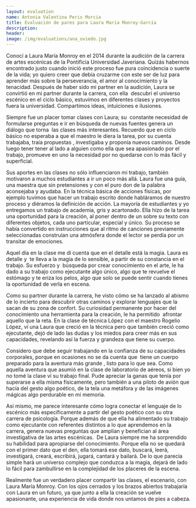 ```yaml
---
layout: evaluation
name: Antonia Valentina Peris Murcia
title: Evaluación de pares para Laura María Monroy-García
description:
header:
image: /img/evaluations/ana_oviedo.jpg
---
```


Conoc&iacute; a Laura Mar&iacute;a Monroy en el 2014 durante la audici&oacute;n de la carrera de artes esc&eacute;nicas de la Pontificia Universidad Javeriana. Quiz&aacute;s habernos encontrado justo cuando inici&oacute; este proceso fue pura coincidencia o suerte de la vida; yo quiero creer que deb&iacute;a cruzarme con este ser de luz para aprender m&aacute;s sobre la perseverancia, el amor al conocimiento y la tenacidad. Despu&eacute;s de haber sido mi partner en la audici&oacute;n, Laura se convirti&oacute; en mi partner durante la carrera, con ella&nbsp; descubr&iacute; el universo esc&eacute;nico en el ciclo b&aacute;sico, estuvimos en diferentes clases y proyectos fuera la universidad. Compartimos ideas, intuiciones e ilusiones.&nbsp;

Siempre fue un placer tomar clases con Laura; su&nbsp; constante necesidad de formularse preguntas e ir en b&uacute;squeda de nuevas fuentes genera un di&aacute;logo que torna&nbsp; las clases m&aacute;s interesantes. Recuerdo que en ciclo b&aacute;sico no esperaba a que el maestro le diera la tarea, por su cuenta trabajaba, tra&iacute;a propuestas , investigaba y propon&iacute;a nuevos caminos. Desde luego tener tener al lado a alguien como ella que sea apasionado por el trabajo, promueve en uno la necesidad por no quedarse con lo m&aacute;s f&aacute;cil y superficial.&nbsp;

Sus aportes en las clases no s&oacute;lo influenciaron mi trabajo, tambi&eacute;n motivaron a muchos estudiantes a ir un poco m&aacute;s all&aacute;. Laura fue una gu&iacute;a,&nbsp; una maestra que sin pretensiones y con el puro don de la palabra aconsejaba y ayudaba. En la t&eacute;cnica b&aacute;sica de acciones f&iacute;sicas, por ejemplo tuvimos que hacer un trabajo escrito donde habl&aacute;ramos de nuestro proceso y di&eacute;ramos la definici&oacute;n de acci&oacute;n. La mayor&iacute;a de estudiantes y yo entregamos un trabajo de academia, gris y acartonado. Ella hizo de la tarea una oportunidad para la creaci&oacute;n, al poner dentro de un sobre su texto con diferentes objetos, cada uno particular, especial y &uacute;nico. Su proceso se hab&iacute;a convertido en instrucciones que al ritmo de canciones previamente seleccionadas constru&iacute;an una atm&oacute;sfera donde el lector se perd&iacute;a por un transitar de emociones.&nbsp;

Aquel d&iacute;a en la clase me di cuenta que en el detalle est&aacute; la magia. Laura es detalle y&nbsp; te lleva a la magia de lo sensible, a partir de su constancia en el trabajo. Su esfuerzo y&nbsp; b&uacute;squeda por crear conocimiento en el arte, le ha dado a su trabajo como ejecutante algo &uacute;nico, algo que te revuelve el est&oacute;mago y te eriza los pelos, algo que solo se puede sentir cuando tienes la oportunidad de verla en escena.&nbsp;

Como su partner durante la carrera, he visto c&oacute;mo se ha lanzado al abismo de lo incierto para descubrir otras caminos y explorar lenguajes que la sacan de su zona de confort. Su curiosidad permanente por hacer del conocimiento una herramienta para la creaci&oacute;n, le ha permitido&nbsp; afrontar aquello que la reta. En la clase de t&eacute;cnica L&oacute;pez con el maestro Rogelio L&oacute;pez, v&iacute; una Laura que creci&oacute; en la t&eacute;cnica pero que tambi&eacute;n creci&oacute; como ejecutante, dej&oacute; de lado las dudas y los miedos para creer m&aacute;s en sus capacidades, revelando as&iacute; la fuerza y grandeza que tiene su cuerpo.&nbsp;

Considero que debe seguir trabajando en la confianza de su capacidades corporales, porque en ocasiones no se da cuenta que&nbsp; tiene un cuerpo preparado para la aventura m&aacute;s grande , listo para lo que sea. Como aquella aventura que asumi&oacute; en la clase de laboratorio de a&eacute;reos, si bien yo no tom&eacute; la clase v&iacute; su trabajo final. Pude apreciar la ganas que ten&iacute;a por superarse a ella misma f&iacute;sicamente, pero tambi&eacute;n a una piloto de avi&oacute;n que hac&iacute;a del gesto algo po&eacute;tico, de la tela una met&aacute;fora y de las im&aacute;genes m&aacute;gicas algo perdurable en mi memoria.&nbsp;&nbsp;

As&iacute; mismo, me parece interesante c&oacute;mo logra conectar el lenguaje de lo esc&eacute;nico m&aacute;s espec&iacute;ficamente a partir del gesto po&eacute;tico con su otra carrera de psicolog&iacute;a. Porque adem&aacute;s de que ella ha alimentado su trabajo como ejecutante con referentes distintos a lo que aprendemos en la carrera, genera nuevas preguntas que ampl&iacute;an y benefician al &aacute;rea investigativa de las artes esc&eacute;nicas.&nbsp; De Laura siempre me ha sorprendido su habilidad para apropiarse del conocimiento. Porque ella no se quedar&aacute; con el primer dato que el den, ella tomar&aacute; ese dato, buscar&aacute;, leer&aacute;, investigar&aacute;, crear&aacute;, escribir&aacute;, jugar&aacute;, cantar&aacute; y bailar&aacute;. De lo que parec&iacute;a simple har&aacute; un universo complejo que conduzca a la magia, dejar&aacute; de lado lo f&aacute;cil para zambullirse en la complejidad de los placeres de la escena.&nbsp;&nbsp;

Realmente fue un verdadero placer compartir las clases, el escenario, con Laura Mar&iacute;a Monroy. Con los ojos cerrados y los brazos abiertos trabajar&iacute;a con Laura en un futuro, ya que junto a ella la creaci&oacute;n se vuelve apasionante, una experiencia de vida donde nos untamos de pies a cabeza.